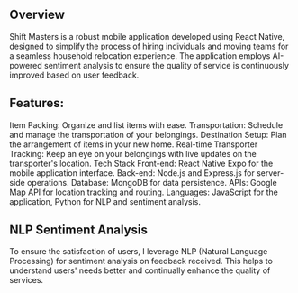 ## Overview
Shift Masters is a robust mobile application developed using React Native, designed to simplify the process of hiring individuals and moving teams for a seamless household relocation experience. The application employs AI-powered sentiment analysis to ensure the quality of service is continuously improved based on user feedback.

## Features:
Item Packing: Organize and list items with ease.
Transportation: Schedule and manage the transportation of your belongings.
Destination Setup: Plan the arrangement of items in your new home.
Real-time Transporter Tracking: Keep an eye on your belongings with live updates on the transporter's location.
Tech Stack
Front-end: React Native Expo for the mobile application interface.
Back-end: Node.js and Express.js for server-side operations.
Database: MongoDB for data persistence.
APIs: Google Map API for location tracking and routing.
Languages: JavaScript for the application, Python for NLP and sentiment analysis.
## NLP Sentiment Analysis
To ensure the satisfaction of users, I leverage NLP (Natural Language Processing) for sentiment analysis on feedback received. This helps to understand users' needs better and continually enhance the quality of services.
